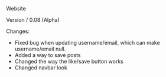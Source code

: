 Website

Version / 0.08 (Alpha)

Changes:

- Fixed bug when updating username/email, which can make username/email null.
- Added a way to save posts
- Changed the way the like/save button works
- Changed navbar look